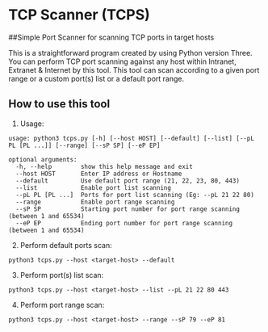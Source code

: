 # TCP Scanner (TCPS)
##Simple Port Scanner for scanning TCP ports in target hosts

This is a straightforward program created by using Python version Three. You can perform TCP port scanning against any host within Intranet, Extranet & Internet by this tool. This tool can scan according to a given port range or a custom port(s) list or a default port range.

How to use this tool
-


1. Usage:
```
usage: python3 tcps.py [-h] [--host HOST] [--default] [--list] [--pL PL [PL ...]] [--range] [--sP SP] [--eP EP]

optional arguments:
  -h, --help        show this help message and exit
  --host HOST       Enter IP address or Hostname
  --default         Use default port range (21, 22, 23, 80, 443)
  --list            Enable port list scanning
  --pL PL [PL ...]  Ports for port list scanning (Eg: --pL 21 22 80)
  --range           Enable port range scanning
  --sP SP           Starting port number for port range scanning (between 1 and 65534)
  --eP EP           Ending port number for port range scanning (between 1 and 65534)
```

2. Perform default ports scan:
```
python3 tcps.py --host <target-host> --default
```

3. Perform port(s) list scan:
```
python3 tcps.py --host <target-host> --list --pL 21 22 80 443
```

4. Perform port range scan:
```
python3 tcps.py --host <target-host> --range --sP 79 --eP 81
```
